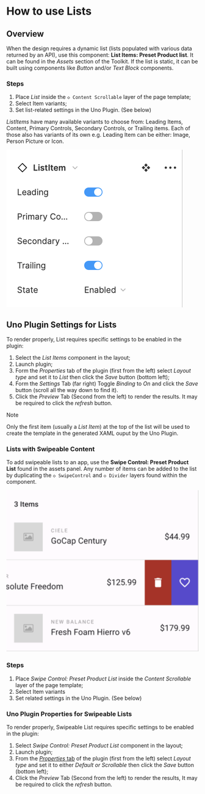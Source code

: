 # How to use Lists

## Overview

When the design requires a dynamic list (lists populated with various data returned by an API), use this component: **List Items: Preset Product list**. It can be found in the *Assets* section of the Toolkit. If the list is static, it can be built using components like *Button* and/or *Text Block* components.

### Steps

1. Place *List* inside the `◇ Content Scrollable` layer of the page template;
2. Select Item variants;
3. Set list-related settings in the Uno Plugin. (See below)

*ListItems* have many available variants to choose from: Leading Items, Content, Primary Controls, Secondary Controls, or Trailing items. Each of those also has variants of its own e.g. Leading Item can be either: Image, Person Picture or Icon.


![ListItem Variants.png](assets/lists-variants.png)

## Uno Plugin Settings for Lists

To render properly, List requires specific settings to be enabled in the plugin:

1. Select the *List Items* component in the layout;
2. Launch plugin;
3. Form the *Properties* tab of the plugin (first from the left) select *Layout type* and set it to *List* then click the *Save* button (bottom left);
4. Form the *Settings* Tab (far right) Toggle *Binding* to *On* and click the *Save* button (scroll all the way down to find it).
5. Click the *Preview* Tab (Second from the left) to render the results. It may be required to click the *refresh* button.


>[!NOTE]
>
>Only the first item (usually a *List Item*) at the top of the list will be used to create the template in the generated XAML ouput by the Uno Plugin.

### Lists with Swipeable Content

To add swipeable lists to an app, use the **Swipe Control: Preset Product List** found in the assets panel. Any number of items can be added to the list by duplicating the `◇ SwipeControl` and `◇ Divider` layers found within the component.

![](assets/lists-swipeable.png)

### Steps

1. Place *Swipe Control: Preset Product List* inside the *Content Scrollable* layer of the page template;
2. Select Item variants
3. Set related settings in the Uno Plugin. (See below)

### Uno Plugin Properties for Swipeable Lists

To render properly, Swipeable List requires specific settings to be enabled in the plugin:

1. Select *Swipe Control: Preset Product List* component in the layout;
2. Launch plugin;
3. From the [*Properties* tab](../developers/properties-tab.md) of the plugin (first from the left) select *Layout type* and set it to either *Default or Scrollable* then click the *Save* button (bottom left);
4. Click the *Preview* Tab (Second from the left) to render the results, It may be required to click the *refresh* button.
